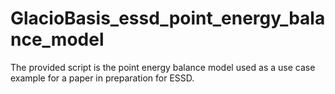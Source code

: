 # GlacioBasis_essd_point_energy_balance_model
The provided script is the point energy balance model used as a use case example for a paper in preparation for ESSD. 
